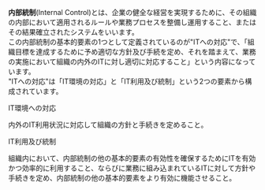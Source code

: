 **内部統制**(Internal Control)とは、企業の健全な経営を実現するために、その組織の内部において適用されるルールや業務プロセスを整備し運用すること、またはその結果確立されたシステムをいいます。  
この内部統制の基本的要素の1つとして定義されているのが"ITへの対応"で、「組織目標を達成するために予め適切な方針及び手続を定め、それを踏まえて、業務の実施において組織の内外のITに対し適切に対応すること」という内容になっています。  
"ITへの対応"は「IT環境の対応」と「IT利用及び統制」という2つの要素から構成されています。

IT環境への対応

内外のIT利用状況に対応して組織の方針と手続きを定めること。

IT利用及び統制

組織内において、内部統制の他の基本的要素の有効性を確保するためにITを有効かつ効率的に利用すること、ならびに業務に組み込まれているITに対して方針や手続きを定め、内部統制の他の基本的要素をより有効に機能させること。